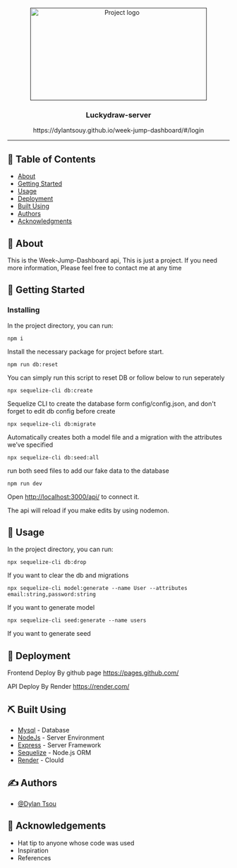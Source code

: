 <p align="center">
  <a href="" rel="noopener">
 <img width=400px height=210px src="https://imgur.com/a/m0b4ZIL.png" alt="Project logo"></a>
</p> 

<h3 align="center">Luckydraw-server</h3>
<p align="center">https://dylantsouy.github.io/week-jump-dashboard/#/login
</p>


---

## 📝 Table of Contents

- [About](#about)
- [Getting Started](#getting_started)
- [Usage](#usage)
- [Deployment](#deployment)
- [Built Using](#built_using)
- [Authors](#authors)
- [Acknowledgments](#acknowledgement)

## 🧐 About <a name = "about"></a>

 This is the Week-Jump-Dashboard api, This is just a project. If you need more information, Please feel free to contact me at any time

## 🏁 Getting Started <a name = "getting_started"></a>






### Installing

In the project directory, you can run:

```
npm i
```

Install the necessary package for project before start.

```
npm run db:reset
```

You can simply run this script to reset DB or follow below to run seperately


```
npx sequelize-cli db:create
```

Sequelize CLI to create the database form config/config.json, and don't forget to edit db config before create

```
npx sequelize-cli db:migrate
```

Automatically creates both a model file and a migration with the attributes we’ve specified

```
npx sequelize-cli db:seed:all
```

run both seed files to add our fake data to the database

```
npm run dev
```

Open [http://localhost:3000/api/](http://localhost:3000/api/) to connect it.

The api will reload if you make edits by using nodemon.

## 🎈 Usage <a name="usage"></a>
In the project directory, you can run:

```
npx sequelize-cli db:drop
```

If you want to clear the db and migrations

```
npx sequelize-cli model:generate --name User --attributes email:string,password:string
```

If you want to generate model

```
npx sequelize-cli seed:generate --name users
```

If you want to generate seed

## 🚀 Deployment <a name = "deployment"></a>

Frontend Deploy By github page
https://pages.github.com/

API Deploy By Render
https://render.com/

## ⛏️ Built Using <a name = "built_using"></a>

- [Mysql](https://www.mysql.com/) - Database
- [NodeJs](https://nodejs.org/en/) - Server Environment
- [Express](https://expressjs.com/) - Server Framework
- [Sequelize](https://sequelize.org/) - Node.js ORM
- [Render](https://render.com/) - Clould

## ✍️ Authors <a name = "authors"></a>

- [@Dylan Tsou](https://github.com/dylantsouy) 

## 🎉 Acknowledgements <a name = "acknowledgement"></a>

- Hat tip to anyone whose code was used
- Inspiration
- References
